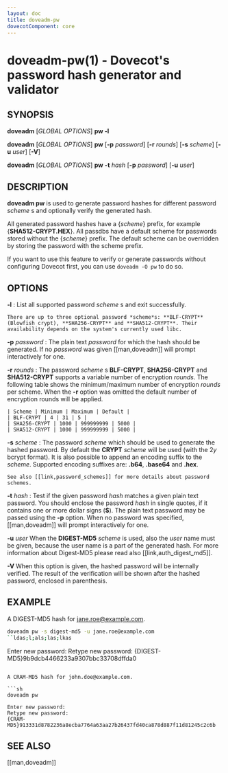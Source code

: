 ```yaml
---
layout: doc
title: doveadm-pw
dovecotComponent: core
---
```


# doveadm-pw(1) - Dovecot's password hash generator and validator

## SYNOPSIS

**doveadm** [*GLOBAL OPTIONS*] **pw -l**

**doveadm** [*GLOBAL OPTIONS*] **pw**
  [**-p** *password*]
  [**-r** *rounds*]
  [**-s** *scheme*]
  [**-u** *user*]
  [**-V**]

**doveadm** [*GLOBAL OPTIONS*] **pw** **-t** *hash*
  [**-p** *password*]
  [**-u** *user*]

## DESCRIPTION

**doveadm pw** is used to generate password hashes for different
password *scheme* s and optionally verify the generated hash.

All generated password hashes have a {*scheme*} prefix, for example
{**SHA512-CRYPT.HEX**}. All passdbs have a default scheme for passwords
stored without the {*scheme*} prefix. The default scheme can be
overridden by storing the password with the scheme prefix.

If you want to use this feature to verify or generate passwords without
configuring Dovecot first, you can use `doveadm -O pw` to do so.

<!-- @include: global-options.inc -->

## OPTIONS

**-l**
:   List all supported password *scheme* s and exit successfully.

    There are up to three optional password *scheme*s: **BLF-CRYPT**
    (Blowfish crypt), **SHA256-CRYPT** and **SHA512-CRYPT**. Their
    availability depends on the system's currently used libc.

**-p** *password*
:   The plain text *password* for which the hash should be generated. If
    no *password* was given [[man,doveadm]] will prompt interactively
    for one.

**-r** *rounds*
:   The password *scheme* s **BLF-CRYPT**, **SHA256-CRYPT** and
    **SHA512-CRYPT** supports a variable number of encryption *rounds*.
    The following table shows the minimum/maximum number of encryption
    *rounds* per scheme. When the **-r** option was omitted the default
    number of encryption rounds will be applied.

    | Scheme | Minimum | Maximum | Default |
    | BLF-CRYPT | 4 | 31 | 5 |
    | SHA256-CRYPT | 1000 | 999999999 | 5000 |
    | SHA512-CRYPT | 1000 | 999999999 | 5000 |

**-s** *scheme*
:   The password *scheme* which should be used to generate the hashed
    password. By default the **CRYPT** *scheme* will be used (with the
    $2y$ bcrypt format). It is also possible to append an encoding
    suffix to the *scheme*. Supported encoding suffixes are: **.b64**,
    **.base64** and **.hex**.

    See also [[link,password_schemes]] for more details about password schemes.

**-t** *hash*
:   Test if the given password *hash* matches a given plain text
    password. You should enclose the password *hash* in single quotes, if
    it contains one or more dollar signs (**$**). The plain text password
    may be passed using the **-p** option. When no password was
    specified, [[man,doveadm]] will prompt interactively for one.

**-u** *user*
    When the **DIGEST-MD5** *scheme* is used, also the *user* name must
    be given, because the user name is a part of the generated hash. For
    more information about Digest-MD5 please read also
    [[link,auth_digest_md5]].

**-V**
    When this option is given, the hashed password will be internally
    verified. The result of the verification will be shown after the
    hashed password, enclosed in parenthesis.

## EXAMPLE

A DIGEST-MD5 hash for jane.roe@example.com.

```sh
doveadm pw -s digest-md5 -u jane.roe@example.com
``ldas;l;als;las;lkas
```
Enter new password:
Retype new password:
{DIGEST-MD5}9b9dcb4466233a9307bbc33708dffda0
```

A CRAM-MD5 hash for john.doe@example.com.

```sh
doveadm pw
```
```
Enter new password:
Retype new password:
{CRAM-MD5}913331d8782236a8ecba7764a63aa27b26437fd40ca878d887f11d81245c2c6b
```

<!-- @include: reporting-bugs.inc -->

## SEE ALSO

[[man,doveadm]]
